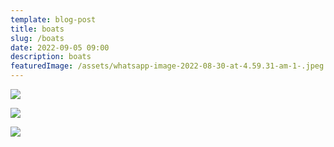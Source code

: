 ```yaml
---
template: blog-post
title: boats
slug: /boats
date: 2022-09-05 09:00
description: boats
featuredImage: /assets/whatsapp-image-2022-08-30-at-4.59.31-am-1-.jpeg
---
```

![](/assets/whatsapp-image-2022-08-30-at-4.59.32-am.jpeg)

![](/assets/whatsapp-image-2022-08-30-at-4.59.33-am.jpeg)

![](/assets/whatsapp-image-2022-08-30-at-4.59.32-am-1-.jpeg)